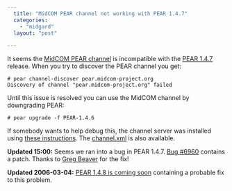 ```yaml
---
  title: "MidCOM PEAR channel not working with PEAR 1.4.7"
  categories: 
    - "midgard"
  layout: "post"

---
```

It seems the [MidCOM PEAR channel][1] is incompatible with the [PEAR 1.4.7][2] release. When you try to discover the PEAR channel you get:

    # pear channel-discover pear.midcom-project.org
    Discovery of channel "pear.midcom-project.org" failed

Until this issue is resolved you can use the MidCOM channel by downgrading PEAR:

    # pear upgrade -f PEAR-1.4.6

If somebody wants to help debug this, the channel server was installed using [these instructions][3]. The [channel.xml][4] is also available.

__Updated 15:00:__ Seems we ran into a bug in PEAR 1.4.7. [Bug #6960][5] contains a patch. Thanks to [Greg Beaver][6] for the fix!

__Updated 2006-03-04:__ [PEAR 1.4.8 is coming soon][7] containing a probable fix to this problem.

[1]: http://www.midgard-project.org/midcom-permalink-f28d8c2989f3465e757c23427d6e862e
[2]: http://pear.php.net/package/PEAR/download/1.4.7
[3]: http://www.schlitt.info/applications/blog/index.php?/archives/308-Set-up-your-own-PEAR-channel.html
[4]: http://pear.midcom-project.org/channel.xml
[5]: http://pear.php.net/bugs/bug.php?id=6960
[6]: http://pear.php.net/user/cellog
[7]: http://greg.chiaraquartet.net/archives/118-if-you-run-your-own-PEAR-channel,-please-watch-pear-qa.html
